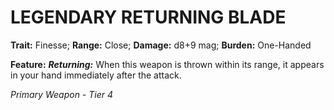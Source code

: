﻿# LEGENDARY RETURNING BLADE

**Trait:** Finesse; **Range:** Close; **Damage:** d8+9 mag; **Burden:** One-Handed

**Feature:** ***Returning:*** When this weapon is thrown within its range, it appears in your hand immediately after the attack.

*Primary Weapon - Tier 4*
